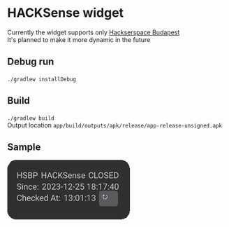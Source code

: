 # HACKSense widget

Currently the widget supports only [Hackserspace Budapest](https://hsbp.org)  
It's planned to make it more dynamic in the future

## Debug run
`./gradlew installDebug`

## Build
`./gradlew build`  
Output location `app/build/outputs/apk/release/app-release-unsigned.apk`

## Sample 
![Sample](media/sample.png)
